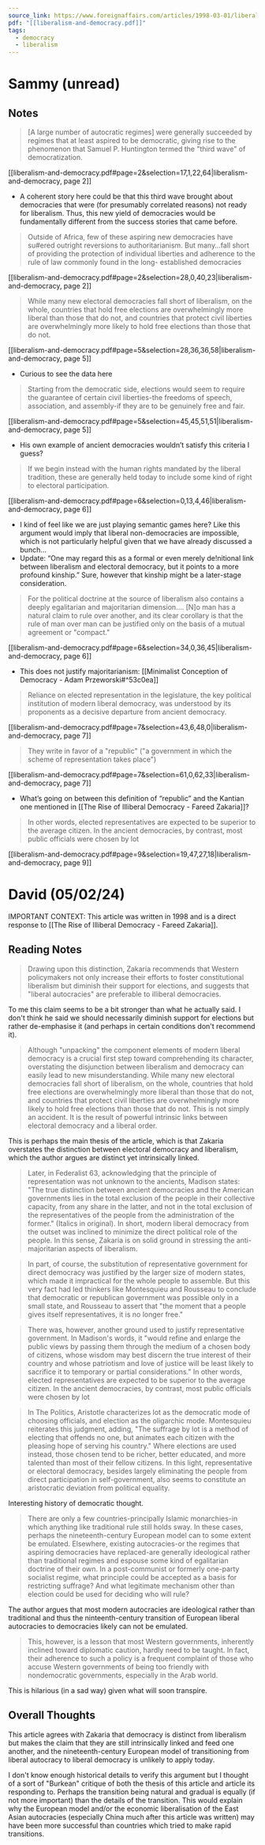 ```yaml
---
source_link: https://www.foreignaffairs.com/articles/1998-03-01/liberalism-and-democracy-cant-have-one-without-other
pdf: "[[liberalism-and-democracy.pdf]]"
tags:
  - democracy
  - liberalism
---
```

# Sammy (unread)
## Notes
> \[A large number of autocratic regimes\] were generally succeeded by regimes that at least aspired to be democratic, giving rise to the phenomenon that Samuel P. Huntington termed the "third wave" of democratization.

[[liberalism-and-democracy.pdf#page=2&selection=17,1,22,64|liberalism-and-democracy, page 2]]
* A coherent story here could be that this third wave brought about democracies that were (for presumably correlated reasons) not ready for liberalism. Thus, this new yield of democracies would be fundamentally different from the success stories that came before. 

> Outside of Africa, few of these aspiring new democracies have su#ered outright reversions to authoritarianism. But many…fall short of providing the protection of individual liberties and adherence to the rule of law commonly found in the long- established democracies

[[liberalism-and-democracy.pdf#page=2&selection=28,0,40,23|liberalism-and-democracy, page 2]]

>  While many new electoral democracies fall short of liberalism, on the whole, countries that hold free elections are overwhelmingly more liberal than those that do not, and countries that protect civil liberties are overwhelmingly more likely to hold free elections than those that do not.

[[liberalism-and-democracy.pdf#page=5&selection=28,36,36,58|liberalism-and-democracy, page 5]]
- Curious to see the data here

>  Starting from the democratic side, elections would seem to require the guarantee of certain civil liberties-the freedoms of speech, association, and assembly-if they are to be genuinely free and fair.

[[liberalism-and-democracy.pdf#page=5&selection=45,45,51,51|liberalism-and-democracy, page 5]]
- His own example of ancient democracies wouldn’t satisfy this criteria I guess?

> If we begin instead with the human rights mandated by the liberal tradition, these are generally held today to include some kind of right to electoral participation.

[[liberalism-and-democracy.pdf#page=6&selection=0,13,4,46|liberalism-and-democracy, page 6]]
- I kind of feel like we are just playing semantic games here? Like this argument would imply that liberal non-democracies are impossible, which is not particularly helpful given that we have already discussed a bunch…
- Update: “One may regard this as a formal or even merely de!nitional link between liberalism and electoral democracy, but it points to a more profound kinship.” Sure, however that kinship might be a later-stage consideration.

> For the political doctrine at the source of liberalism also contains a deeply egalitarian and majoritarian dimension…. \[N\]o man has a natural claim to rule over another, and its clear corollary is that the rule of man over man can be justified only on the basis of a mutual agreement or "compact."

[[liberalism-and-democracy.pdf#page=6&selection=34,0,36,45|liberalism-and-democracy, page 6]]
* This does not justify majoritarianism: [[Minimalist Conception of Democracy - Adam Przeworski#^53c0ea]]

> Reliance on elected representation in the legislature, the key political institution of modern liberal democracy, was understood by its proponents as a decisive departure from ancient democracy.

[[liberalism-and-democracy.pdf#page=7&selection=43,6,48,0|liberalism-and-democracy, page 7]]

> They write in favor of a "republic" ("a government in which the scheme of representation takes place")

[[liberalism-and-democracy.pdf#page=7&selection=61,0,62,33|liberalism-and-democracy, page 7]]
- What’s going on between this definition of “republic” and the Kantian one mentioned in [[The Rise of Illiberal Democracy - Fareed Zakaria]]?

> In other words, elected representatives are expected to be superior to the average citizen. In the ancient democracies, by contrast, most public officials were chosen by lot

[[liberalism-and-democracy.pdf#page=9&selection=19,47,27,18|liberalism-and-democracy, page 9]]
# David (05/02/24)

IMPORTANT CONTEXT: This article was written in 1998 and is a direct response to [[The Rise of Illiberal Democracy - Fareed Zakaria]].

## Reading Notes

>Drawing upon this distinction, Zakaria recommends that Western policymakers not only increase their efforts to foster constitutional liberalism but diminish their support for elections, and suggests that "liberal autocracies" are preferable to illiberal democracies.

To me this claim seems to be a bit stronger than what he actually said. I don't think he said we should necessarily diminish support for elections but rather de-emphasise it (and perhaps in certain conditions don't recommend it).

> Although "unpacking" the component elements of modern liberal democracy is a crucial first step toward comprehending its character, overstating the disjunction between liberalism and democracy can easily lead to new misunderstanding. While many new electoral democracies fall short of liberalism, on the whole, countries that hold free elections are overwhelmingly more liberal than those that do not, and countries that protect civil liberties are overwhelmingly more likely to hold free elections than those that do not. This is not simply an accident. It is the result of powerful intrinsic links between electoral democracy and a liberal order.

This is perhaps the main thesis of the article, which is that Zakaria overstates the distinction between electoral democracy and liberalism, which the author argues are distinct yet intrinsically linked. 

>Later, in Federalist 63, acknowledging that the principle of representation was not unknown to the ancients, Madison states: "The true distinction between ancient democracies and the American governments lies in the total exclusion of the people in their collective capacity, from any share in the latter, and not in the total exclusion of the representatives of the people from the administration of the former." (Italics in original). In short, modern liberal democracy from the outset was inclined to minimize the direct political role of the people. In this sense, Zakaria is on solid ground in stressing the anti-majoritarian aspects of liberalism.

>In part, of course, the substitution of representative government for direct democracy was justified by the larger size of modern states, which made it impractical for the whole people to assemble. But this very fact had led thinkers like Montesquieu and Rousseau to conclude that democratic or republican government was possible only in a small state, and Rousseau to assert that "the moment that a people gives itself representatives, it is no longer free." 

>There was, however, another ground used to justify representative government. In Madison's words, it "would refine and enlarge the public views by passing them through the medium of a chosen body of citizens, whose wisdom may best discern the true interest of their country and whose patriotism and love of justice will be least likely to sacrifice it to temporary or partial considerations." In other words, elected representatives are expected to be superior to the average citizen. In the ancient democracies, by contrast, most public officials were chosen by lot

>In The Politics, Aristotle characterizes lot as the democratic mode of choosing officials, and election as the oligarchic mode. Montesquieu reiterates this judgment, adding, "The suffrage by lot is a method of electing that offends no one, but animates each citizen with the pleasing hope of serving his country." Where elections are used instead, those chosen tend to be richer, better educated, and more talented than most of their fellow citizens. In this light, representative or electoral democracy, besides largely eliminating the people from direct participation in self-government, also seems to constitute an aristocratic deviation from political equality.

Interesting history of democratic thought.

>There are only a few countries-principally Islamic monarchies-in which anything like traditional rule still holds sway. In these cases, perhaps the nineteenth-century European model can to some extent be emulated. Elsewhere, existing autocracies-or the regimes that aspiring democracies have replaced-are generally ideological rather than traditional regimes and espouse some kind of egalitarian doctrine of their own. In a post-communist or formerly one-party socialist regime, what principle could be accepted as a basis for restricting suffrage? And what legitimate mechanism other than election could be used for deciding who will rule?

The author argues that most modern autocracies are ideological rather than traditional and thus the ninteenth-century transition of European liberal autocracies to democracies likely can not be emulated. 

>This, however, is a lesson that most Western governments, inherently inclined toward diplomatic caution, hardly need to be taught. In fact, their adherence to such a policy is a frequent complaint of those who accuse Western governments of being too friendly with nondemocratic governments, especially in the Arab world.

This is hilarious (in a sad way) given what will soon transpire. 
## Overall Thoughts

This article agrees with Zakaria that democracy is distinct from liberalism but makes the claim that they are still intrinsically linked and feed one another, and the nineteenth-century European model of transitioning from liberal autocracy to liberal democracy is unlikely to apply today. 

I don't know enough historical details to verify this argument but I thought of a sort of 
"Burkean" critique of both the thesis of this article and article its responding to. Perhaps the transition being natural and gradual is equally (if not more important) than the details of the transition. This would explain why the European model and/or the economic liberalisation of the East Asian autocracies (especially China much after this article was written) may have been more successful than countries which tried to make rapid transitions. 



